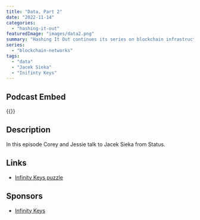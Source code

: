 ```yaml
---
title: "Data, Part 2"
date: "2022-11-14"
categories: 
  - "hashing-it-out"
featuredImage: "images/data2.png"
summary: "Hashing It Out continues its series on blockchain infrastructure with part 2 of the data layer. In this episode Corey and Jessie talk to Jacek Sieka from Status."
series:
  - "blockchain-networks"
tags:
  - "data" 
  - "Jacek Sieka"
  - "Inifinty Keys"
---
```


## Podcast Embed
{{<podcast-embed url="https://embed.sounder.fm/play/491596">}} 

## Description
In this episode Corey and Jessie talk to Jacek Sieka from Status.

## Links 
- [Infinity Keys puzzle](http://infinitykeys.io/puzzle/hiodata)

## Sponsors
- [Infinity Keys]()
